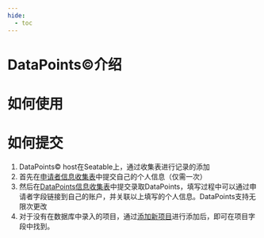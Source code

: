 ```yaml
---
hide:
  - toc
---
```

# DataPoints&copy;介绍

# 如何使用

# 如何提交

1. DataPoints&copy; host在Seatable上，通过收集表进行记录的添加
2. 首先在[申请者信息收集表](申请者信息收集表.md)中提交自己的个人信息（仅需一次）
3. 然后在[DataPoints信息收集表](DataPoints收集表.md)中提交录取DataPoints，填写过程中可以通过申请者字段链接到自己的账户，并关联以上填写的个人信息。DataPoints支持无限次更改
4. 对于没有在数据库中录入的项目，通过[添加新项目](添加新项目.md)进行添加后，即可在项目字段中找到。
